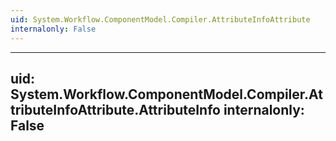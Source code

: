 ```yaml
---
uid: System.Workflow.ComponentModel.Compiler.AttributeInfoAttribute
internalonly: False
---
```


---
uid: System.Workflow.ComponentModel.Compiler.AttributeInfoAttribute.AttributeInfo
internalonly: False
---
